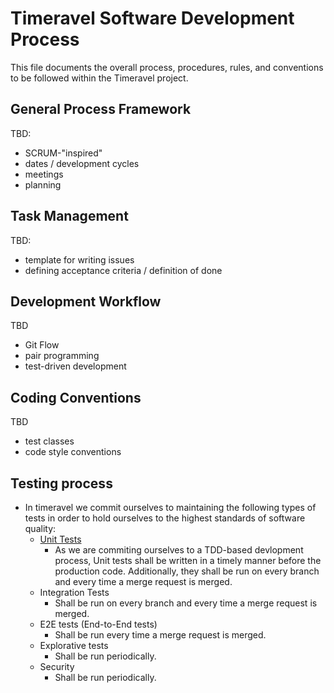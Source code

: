 # Timeravel Software Development Process

This file documents the overall process, procedures, rules, and conventions to be followed within the Timeravel project.

## General Process Framework

TBD:

* SCRUM-"inspired"
* dates / development cycles
* meetings
* planning


## Task Management

TBD:

* template for writing issues
* defining acceptance criteria / definition of done


## Development Workflow

TBD

* Git Flow
* pair programming
* test-driven development


## Coding Conventions

TBD

* test classes
* code style conventions

## Testing process

- In timeravel we commit ourselves to maintaining the following types of tests in order to hold ourselves to the highest standards of software quality:
    - [Unit Tests](https://martinfowler.com/bliki/UnitTest.html)
        - As we are commiting ourselves to a TDD-based devlopment process, Unit tests shall be written in a timely manner before the production code. Additionally, they shall be run on every branch and every time a merge request is merged.
    - Integration Tests
        - Shall be run on every branch and every time a merge request is merged.
    - E2E tests (End-to-End tests)
        - Shall be run every time a merge request is merged.
    - Explorative tests
        - Shall be run periodically. 
    - Security
        - Shall be run periodically.